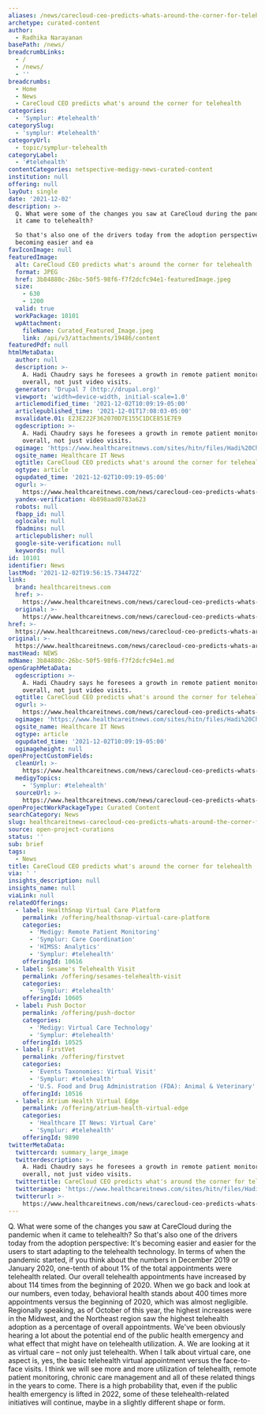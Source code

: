 ```yaml
---
aliases: /news/carecloud-ceo-predicts-whats-around-the-corner-for-telehealth
archetype: curated-content
author:
  - Radhika Narayanan
basePath: /news/
breadcrumbLinks:
  - /
  - /news/
  - ''
breadcrumbs:
  - Home
  - News
  - CareCloud CEO predicts what's around the corner for telehealth
categories:
  - 'Symplur: #telehealth'
categorySlug:
  - 'symplur: #telehealth'
categoryUrl:
  - topic/symplur-telehealth
categoryLabel:
  - '#telehealth'
contentCategories: netspective-medigy-news-curated-content
institution: null
offering: null
layOut: single
date: '2021-12-02'
description: >-
  Q. What were some of the changes you saw at CareCloud during the pandemic when
  it came to telehealth?

  So that's also one of the drivers today from the adoption perspective: It's
  becoming easier and ea
favIconImage: null
featuredImage:
  alt: CareCloud CEO predicts what's around the corner for telehealth
  format: JPEG
  href: 3b84880c-26bc-50f5-98f6-f7f2dcfc94e1-featuredImage.jpeg
  size:
    - 630
    - 1200
  valid: true
  workPackage: 10101
  wpAttachment:
    fileName: Curated_Featured_Image.jpeg
    link: /api/v3/attachments/19486/content
featuredPdf: null
htmlMetaData:
  author: null
  description: >-
    A. Hadi Chaudry says he foresees a growth in remote patient monitoring
    overall, not just video visits.
  generator: 'Drupal 7 (http://drupal.org)'
  viewport: 'width=device-width, initial-scale=1.0'
  articlemodified_time: '2021-12-02T10:09:19-05:00'
  articlepublished_time: '2021-12-01T17:08:03-05:00'
  msvalidate.01: E23E222F362070D7E155C1DCE851E7E9
  ogdescription: >-
    A. Hadi Chaudry says he foresees a growth in remote patient monitoring
    overall, not just video visits.
  ogimage: 'https://www.healthcareitnews.com/sites/hitn/files/Hadi%20Chaudhry2_1200.jpeg'
  ogsite_name: Healthcare IT News
  ogtitle: CareCloud CEO predicts what's around the corner for telehealth
  ogtype: article
  ogupdated_time: '2021-12-02T10:09:19-05:00'
  ogurl: >-
    https://www.healthcareitnews.com/news/carecloud-ceo-predicts-whats-around-corner-telehealth
  yandex-verification: 4b898aad0783a623
  robots: null
  fbapp_id: null
  oglocale: null
  fbadmins: null
  articlepublisher: null
  google-site-verification: null
  keywords: null
id: 10101
identifier: News
lastMod: '2021-12-02T19:56:15.734472Z'
link:
  brand: healthcareitnews.com
  href: >-
    https://www.healthcareitnews.com/news/carecloud-ceo-predicts-whats-around-corner-telehealth
  original: >-
    https://www.healthcareitnews.com/news/carecloud-ceo-predicts-whats-around-corner-telehealth
href: >-
  https://www.healthcareitnews.com/news/carecloud-ceo-predicts-whats-around-corner-telehealth
original: >-
  https://www.healthcareitnews.com/news/carecloud-ceo-predicts-whats-around-corner-telehealth
mastHead: NEWS
mdName: 3b84880c-26bc-50f5-98f6-f7f2dcfc94e1.md
openGraphMetaData:
  ogdescription: >-
    A. Hadi Chaudry says he foresees a growth in remote patient monitoring
    overall, not just video visits.
  ogtitle: CareCloud CEO predicts what's around the corner for telehealth
  ogurl: >-
    https://www.healthcareitnews.com/news/carecloud-ceo-predicts-whats-around-corner-telehealth
  ogimage: 'https://www.healthcareitnews.com/sites/hitn/files/Hadi%20Chaudhry2_1200.jpeg'
  ogsite_name: Healthcare IT News
  ogtype: article
  ogupdated_time: '2021-12-02T10:09:19-05:00'
  ogimageheight: null
openProjectCustomFields:
  cleanUrl: >-
    https://www.healthcareitnews.com/news/carecloud-ceo-predicts-whats-around-corner-telehealth
  medigyTopics:
    - 'Symplur: #telehealth'
  sourceUrl: >-
    https://www.healthcareitnews.com/news/carecloud-ceo-predicts-whats-around-corner-telehealth
openProjectWorkPackageType: Curated Content
searchCategory: News
slug: healthcareitnews-carecloud-ceo-predicts-whats-around-the-corner-for-telehealth
source: open-project-curations
status: ''
sub: brief
tags:
  - News
title: CareCloud CEO predicts what's around the corner for telehealth
via: ' '
insights_description: null
insights_name: null
viaLink: null
relatedOfferings:
  - label: HealthSnap Virtual Care Platform
    permalink: /offering/healthsnap-virtual-care-platform
    categories:
      - 'Medigy: Remote Patient Monitoring'
      - 'Symplur: Care Coordination'
      - 'HIMSS: Analytics'
      - 'Symplur: #telehealth'
    offeringId: 10616
  - label: Sesame's Telehealth Visit
    permalink: /offering/sesames-telehealth-visit
    categories:
      - 'Symplur: #telehealth'
    offeringId: 10605
  - label: Push Doctor
    permalink: /offering/push-doctor
    categories:
      - 'Medigy: Virtual Care Technology'
      - 'Symplur: #telehealth'
    offeringId: 10525
  - label: FirstVet
    permalink: /offering/firstvet
    categories:
      - 'Events Taxonomies: Virtual Visit'
      - 'Symplur: #telehealth'
      - 'U.S. Food and Drug Administration (FDA): Animal & Veterinary'
    offeringId: 10516
  - label: Atrium Health Virtual Edge
    permalink: /offering/atrium-health-virtual-edge
    categories:
      - 'Healthcare IT News: Virtual Care'
      - 'Symplur: #telehealth'
    offeringId: 9890
twitterMetaData:
  twittercard: summary_large_image
  twitterdescription: >-
    A. Hadi Chaudry says he foresees a growth in remote patient monitoring
    overall, not just video visits.
  twittertitle: CareCloud CEO predicts what's around the corner for telehealth
  twitterimage: 'https://www.healthcareitnews.com/sites/hitn/files/Hadi%20Chaudhry2_1200.jpeg'
  twitterurl: >-
    https://www.healthcareitnews.com/news/carecloud-ceo-predicts-whats-around-corner-telehealth
---
```

<p>Q. What were some of the changes you saw at CareCloud during the pandemic when it came to telehealth?
So that's also one of the drivers today from the adoption perspective: It's becoming easier and easier for the users to start adapting to the telehealth technology.
In terms of when the pandemic started, if you think about the numbers in December 2019 or January 2020, one-tenth of about 1% of the total appointments were telehealth related.
Our overall telehealth appointments have increased by about 114 times from the beginning of 2020.
When we go back and look at our numbers, even today, behavioral health stands about 400 times more appointments versus the beginning of 2020, which was almost negligible.
Regionally speaking, as of October of this year, the highest increases were in the Midwest, and the Northeast region saw the highest telehealth adoption as a percentage of overall appointments.
We've been obviously hearing a lot about the potential end of the public health emergency and what effect that might have on telehealth utilization.
A. We are looking at it as virtual care – not only just telehealth.
When I talk about virtual care, one aspect is, yes, the basic telehealth virtual appointment versus the face-to-face visits.
I think we will see more and more utilization of telehealth, remote patient monitoring, chronic care management and all of these related things in the years to come.
There is a high probability that, even if the public health emergency is lifted in 2022, some of these telehealth-related initiatives will continue, maybe in a slightly different shape or form.</p>
